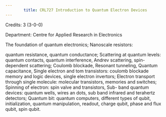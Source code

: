 ```yaml
---
        title: CRL727 Introduction to Quantum Electron Devices
---
```

Credits: 3 (3-0-0)

Department: Centre for Applied Research in Electronics

The foundation of quantum electronics; Nanoscale resistors:

quantum resistance, quantum conductance; Scattering at quantum levels: quantum contacts, quantum interference, Andrev scattering, spin-dependent scattering; Coulomb blockade, Resonant tunneling, Quantum capacitance, Single electron and tom transistors: coulomb blockade memory and logic devices, single electron invertors; Electron transport through single molecule: molecular transistors, memories and switches; Spinning of electron: spin valve and transistors, Sub- band quantum devices: quantum wells, wires an dots, sub band infrared and terahertz detectors; Quantum bit: quantum computers, different types of qubit, initialization, quantum manipulation, readout, charge qubit, phase and flux qubit, spin qubit.